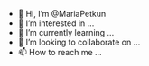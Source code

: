 - 👋 Hi, I’m @MariaPetkun
- 👀 I’m interested in ...
- 🌱 I’m currently learning ...
- 💞️ I’m looking to collaborate on ...
- 📫 How to reach me ...

<!---
MariaPetkun/MariaPetkun is a ✨ special ✨ repository because its `README.md` (this file) appears on your GitHub profile.
You can click the Preview link to take a look at your changes.
--->

